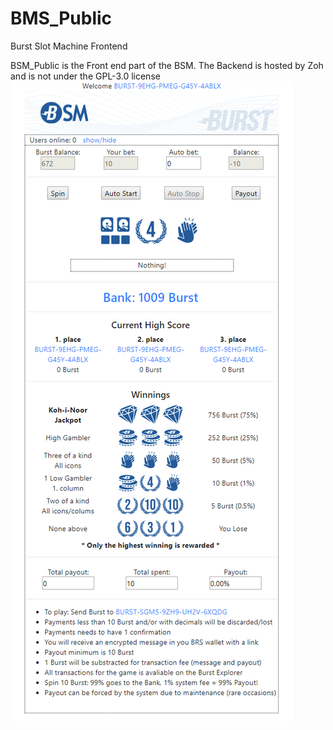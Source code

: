 # BMS_Public
Burst Slot Machine Frontend

BSM_Public is the Front end part of the BSM.
The Backend is hosted by Zoh and is not under the GPL-3.0 license
![image](images/BSM_screen.PNG)